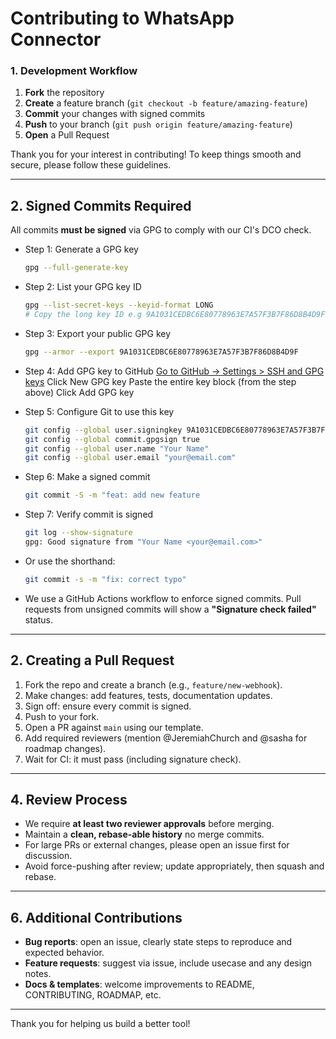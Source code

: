 # Contributing to WhatsApp Connector

### 1. Development Workflow
1. **Fork** the repository
2. **Create** a feature branch (`git checkout -b feature/amazing-feature`)
3. **Commit** your changes with signed commits
4. **Push** to your branch (`git push origin feature/amazing-feature`)
5. **Open** a Pull Request

Thank you for your interest in contributing! To keep things smooth and secure, please follow these guidelines.

---

## 2. Signed Commits Required

All commits **must be signed** via GPG to comply with our CI's DCO check.
- Step 1: Generate a GPG key
    ```bash
    gpg --full-generate-key
    ```
- Step 2: List your GPG key ID
    ```bash
    gpg --list-secret-keys --keyid-format LONG
    # Copy the long key ID e.g 9A1031CEDBC6E80778963E7A57F3B7F86D8B4D9F
    ```
- Step 3: Export your public GPG key
    ```bash
    gpg --armor --export 9A1031CEDBC6E80778963E7A57F3B7F86D8B4D9F
    ```
- Step 4: Add GPG key to GitHub
    [Go to GitHub → Settings > SSH and GPG keys](https://github.com/settings/keys)
    Click New GPG key
    Paste the entire key block (from the step above)
    Click Add GPG key
- Step 5: Configure Git to use this key
    ```bash
    git config --global user.signingkey 9A1031CEDBC6E80778963E7A57F3B7F86D8B4D9F
    git config --global commit.gpgsign true
    git config --global user.name "Your Name"
    git config --global user.email "your@email.com"
    ```
- Step 6: Make a signed commit
    ```bash
    git commit -S -m "feat: add new feature
    ```
- Step 7: Verify commit is signed
    ```bash
    git log --show-signature
    gpg: Good signature from "Your Name <your@email.com>"
    ```
- Or use the shorthand:
    ```bash
    git commit -s -m "fix: correct typo"
    ```

- We use a GitHub Actions workflow to enforce signed commits. Pull requests from unsigned commits will show a **"Signature check failed"** status.

---

## 2. Creating a Pull Request

1. Fork the repo and create a branch (e.g., `feature/new-webhook`).
2. Make changes: add features, tests, documentation updates.
3. Sign off: ensure every commit is signed.
4. Push to your fork.
5. Open a PR against `main` using our template.
6. Add required reviewers (mention @JeremiahChurch and @sasha for roadmap changes).
7. Wait for CI: it must pass (including signature check).

---

## 4. Review Process

- We require **at least two reviewer approvals** before merging.
- Maintain a **clean, rebase-able history** no merge commits.
- For large PRs or external changes, please open an issue first for discussion.
- Avoid force-pushing after review; update appropriately, then squash and rebase.

---

## 6. Additional Contributions

- **Bug reports**: open an issue, clearly state steps to reproduce and expected behavior.
- **Feature requests**: suggest via issue, include usecase and any design notes.
- **Docs & templates**: welcome improvements to README, CONTRIBUTING, ROADMAP, etc.

---

Thank you for helping us build a better tool!
